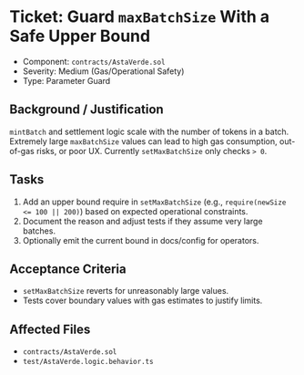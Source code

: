 # Ticket: Guard `maxBatchSize` With a Safe Upper Bound

- Component: `contracts/AstaVerde.sol`
- Severity: Medium (Gas/Operational Safety)
- Type: Parameter Guard

## Background / Justification

`mintBatch` and settlement logic scale with the number of tokens in a batch. Extremely large `maxBatchSize` values can lead to high gas consumption, out-of-gas risks, or poor UX. Currently `setMaxBatchSize` only checks `> 0`.

## Tasks

1. Add an upper bound require in `setMaxBatchSize` (e.g., `require(newSize <= 100 || 200)`) based on expected operational constraints.
2. Document the reason and adjust tests if they assume very large batches.
3. Optionally emit the current bound in docs/config for operators.

## Acceptance Criteria

- `setMaxBatchSize` reverts for unreasonably large values.
- Tests cover boundary values with gas estimates to justify limits.

## Affected Files

- `contracts/AstaVerde.sol`
- `test/AstaVerde.logic.behavior.ts`
